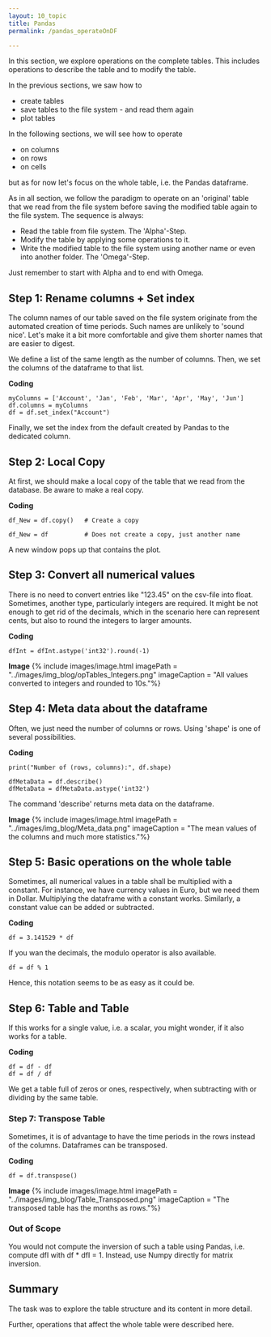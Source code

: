 ```yaml
---
layout: 10_topic
title: Pandas
permalink: /pandas_operateOnDF

---
```


In this section, we explore operations on the complete tables. This includes operations to describe the table and to modify the table.

In the previous sections, we saw how to

- create tables
- save tables to the file system - and read them again
- plot tables

In the following sections, we will see how to operate

- on columns
- on rows
- on cells

but as for now let's focus on the whole table, i.e. the Pandas dataframe.

As in all section, we follow the paradigm to operate on an 'original' table that we read from the file system before saving the modified table again to the file system.
The sequence is always:

- Read the table from file system. The 'Alpha'-Step.
- Modify the table by applying some operations to it.
- Write the modified table to the file system using another name or even into another folder. The 'Omega'-Step.

Just remember to start with Alpha and to end with Omega.

## Step 1: Rename columns + Set index

The column names of our table saved on the file system originate from the automated creation of time periods.
Such names are unlikely to 'sound nice'. Let's make it a bit more comfortable and give them shorter names that are easier to digest.

We define a list of the same length as the number of columns. Then, we set the columns of the dataframe to that list.

**Coding**
>
    myColumns = ['Account', 'Jan', 'Feb', 'Mar', 'Apr', 'May', 'Jun']
    df.columns = myColumns
    df = df.set_index("Account")

Finally, we set the index from the default created by Pandas to the dedicated column.

## Step 2: Local Copy

At first, we should make a local copy of the table that we read from the database. Be aware to make a real copy.

**Coding**
>
    df_New = df.copy()   # Create a copy 
>
    df_New = df          # Does not create a copy, just another name

A new window pops up that contains the plot.

## Step 3: Convert all numerical values

There is no need to convert entries like "123.45" on the csv-file into float.
Sometimes, another type, particularly integers are required.
It might be not enough to get rid of the decimals, which in the scenario here can represent cents, but also to round the integers to larger amounts.

**Coding**
>
    dfInt = dfInt.astype('int32').round(-1)

**Image**
{% include images/image.html imagePath = "../images/img_blog/opTables_Integers.png" imageCaption = "All values converted to integers and rounded to 10s."%}

## Step 4: Meta data about the dataframe

Often, we just need the number of columns or rows. Using 'shape' is one of several possibilities.

**Coding**
>
    print("Number of (rows, columns):", df.shape)
>
    dfMetaData = df.describe()
    dfMetaData = dfMetaData.astype('int32')

The command 'describe' returns meta data on the dataframe.

**Image**
{% include images/image.html imagePath = "../images/img_blog/Meta_data.png" imageCaption = "The mean values of the columns and much more statistics."%}

## Step 5: Basic operations on the whole table

Sometimes, all numerical values in a table shall be multiplied with a constant. For instance, we have currency values in Euro, but we need them in Dollar.
Multiplying the dataframe with a constant works. Similarly, a constant value can be added or subtracted.

**Coding**
>
    df = 3.141529 * df

If you wan the decimals, the modulo operator is also available.
>
    df = df % 1

Hence, this notation seems to be as easy as it could be.

## Step 6: Table and Table

If this works for a single value, i.e. a scalar, you might wonder, if it also works for a table.

**Coding**
>
    df = df - df
    df = df / df

We get a table full of zeros or ones, respectively, when subtracting with or dividing by the same table.

### Step 7: Transpose Table

Sometimes, it is of advantage to have the time periods in the rows instead of the columns.
Dataframes can be transposed.

**Coding**
>
    df = df.transpose()

**Image**
{% include images/image.html imagePath = "../images/img_blog/Table_Transposed.png" imageCaption = "The transposed table has the months as rows."%}

### Out of Scope

You would not compute the inversion of such a table using Pandas, i.e. compute dfI with df * dfI = 1. Instead, use Numpy directly for matrix inversion.

## Summary

The task was to explore the table structure and its content in more detail.

Further, operations that affect the whole table were described here.
